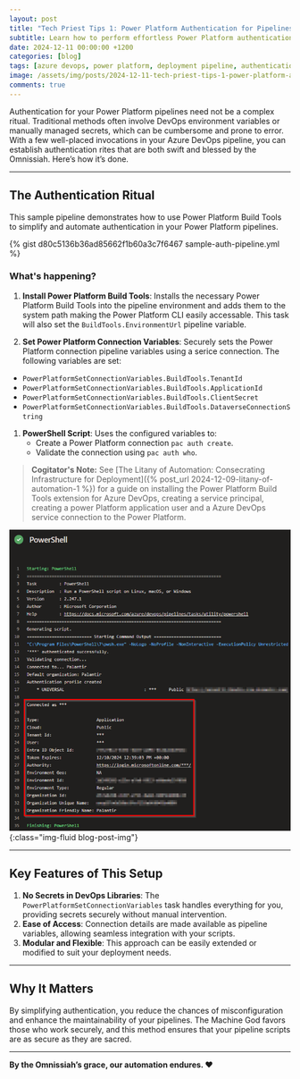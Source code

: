 ```yaml
---
layout: post
title: "Tech Priest Tips 1: Power Platform Authentication for Pipelines"
subtitle: Learn how to perform effortless Power Platform authentication rites for your pipelines.
date: 2024-12-11 00:00:00 +1200
categories: [blog]
tags: [azure devops, power platform, deployment pipeline, authentication]
image: /assets/img/posts/2024-12-11-tech-priest-tips-1-power-platform-authentication-for-pipelines/banner.jpg
comments: true
---
```


Authentication for your Power Platform pipelines need not be a complex ritual. Traditional methods often involve DevOps environment variables or manually managed secrets, which can be cumbersome and prone to error. With a few well-placed invocations in your Azure DevOps pipeline, you can establish authentication rites that are both swift and blessed by the Omnissiah. Here’s how it’s done.

---

## The Authentication Ritual

This sample pipeline demonstrates how to use Power Platform Build Tools to simplify and automate authentication in your Power Platform pipelines.

{% gist d80c5136b36ad85662f1b60a3c7f6467 sample-auth-pipeline.yml %}

### What's happening?

1. **Install Power Platform Build Tools**:
   Installs the necessary Power Platform Build Tools into the pipeline environment and adds them to the system path making the Power Platform CLI easily accessable. This task will also set the `BuildTools.EnvironmentUrl` pipeline variable.

2. **Set Power Platform Connection Variables**:
   Securely sets the Power Platform connection pipeline variables using a serice connection.
   The following variables are set:
- `PowerPlatformSetConnectionVariables.BuildTools.TenantId`
- `PowerPlatformSetConnectionVariables.BuildTools.ApplicationId`
- `PowerPlatformSetConnectionVariables.BuildTools.ClientSecret`
- `PowerPlatformSetConnectionVariables.BuildTools.DataverseConnectionString`

1. **PowerShell Script**:
   Uses the configured variables to:
   - Create a Power Platform connection `pac auth create`.
   - Validate the connection using `pac auth who`.

> **Cogitator's Note:** See [The Litany of Automation: Consecrating Infrastructure for Deployment]({% post_url 2024-12-09-litany-of-automation-1 %}) for a guide on installing the Power Platform Build Tools extension for Azure DevOps,  creating a service principal, creating a power Platform application user and a Azure DevOps service connection to the Power Platform.

![Azure DevOps pipeline run](\assets\img\posts\2024-12-11-tech-priest-tips-1-power-platform-authentication-for-pipelines\azure-devops-pipeline-run.png "Azure DevOps pipeline run"){:class="img-fluid blog-post-img"}

---

## Key Features of This Setup

1. **No Secrets in DevOps Libraries**: The `PowerPlatformSetConnectionVariables` task handles everything for you, providing secrets securely without manual intervention.
2. **Ease of Access**: Connection details are made available as pipeline variables, allowing seamless integration with your scripts.
3. **Modular and Flexible**: This approach can be easily extended or modified to suit your deployment needs.

---

## Why It Matters

By simplifying authentication, you reduce the chances of misconfiguration and enhance the maintainability of your pipelines. The Machine God favors those who work securely, and this method ensures that your pipeline scripts are as secure as they are sacred.

---

**By the Omnissiah’s grace, our automation endures. ❤️**
